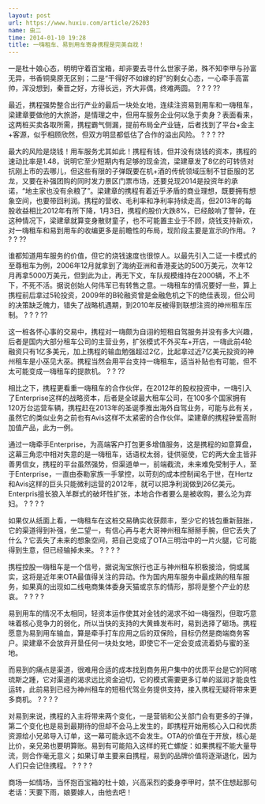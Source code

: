 ```yaml
---
layout: post
url: https://www.huxiu.com/article/26203
name: 虫二
time: 2014-01-10 19:28
title: 一嗨租车、易到用车寄身携程是完美自戕！
---
```

一是杜十娘心态，明明守着百宝箱，却非要去寻什么世家子弟，殊不知李甲与孙富无异，书香铜臭原无区别；二是“干得好不如嫁的好”的剩女心态，一心牵手高富帅，浑没想到，秦晋之好，方得长远，齐大非偶，终难两圆。 ? ? ? ??

最近，携程强势整合出行产业的最后一块处女地，连续注资易到用车和一嗨租车，梁建章要做他的大旅游，是情理之中，但用车服务企业何以急于卖身？表面看来，这两桩买卖各取所需，携程霸气侧漏，提前布局全产业链，后者找到了平台+金主+客源，似乎相顾欣然，但双方明显都低估了合作的溢出风险。 ? ? ? ??

最大的风险是烧钱！用车服务尤其如此！携程有钱，但并没有烧钱的资本，携程的速动比率是1.48，说明它至少短期内有足够的现金流，梁建章发了8亿的可转债对抗刚上市的去哪儿，但这些有限的子弹既要在机+酒的传统领域压制不甘臣服的艺龙，又要在补强团购的同时发力景区门票市场，还要兑现2014是投资年的承诺，“地主家也没有余粮了”。梁建章的携程有着近乎矛盾的商业理想，既要拥有想象空间，也要带回利润。携程的营收、毛利率和净利率持续走高，但2013年的每股收益相比2012年有所下降，1月3日，携程的股价大跌8%，已经敲响了警钟，在这种情况下，梁建章就算变身散财童子，也不可能置主业于不顾，烧钱支持新欢，对一嗨租车和易到用车的收编更多是前瞻性的布局，现阶段主要是宣示的作用。 ? ? ? ??

谁都知道用车服务的价值，但它的烧钱速度也很惊人。以最先引入二证一卡模式的至尊租车为例，2006年12月就拿到了海纳亚洲和香港麦达的500万美元，次年12月再拿5000万美元，但到此为止，再无下文，车队规模维持在2000辆，不上不下，不死不活。据说创始人何伟军已有转售之意。一嗨租车的情况要好一些，算上携程前后拿过5轮投资，2009年的B轮融资曾是金融危机之下的绝佳表现，但公司的决策缺乏魄力，错失了战略机遇期，到2010年反被得到联想注资的神州租车压制。 ? ? ? ??

这一桩各怀心事的交易中，携程对一嗨颇为自诩的短租自驾服务并没有多大兴趣，后者是国内大部分租车公司的主营业务，扩张模式不外买车+开店，一嗨此前4轮融资只有1亿多美元，加上携程的输血勉强超过2亿，比起拿过近7亿美元投资的神州租车是小巫见大巫。携程当然会用平台支持一嗨租车，适当补贴也有可能，但不太可能变成一嗨租车的提款机。 ? ? ??

相比之下，携程更看重一嗨租车的合作伙伴，在2012年的股权投资中，一嗨引入了Enterprise这样的战略资本，后者是全球最大租车公司，在100多个国家拥有120万台运营车辆，携程赶在2013年的圣诞季推出海外自驾业务，可能与此有关，虽然它的类似业务之前也有Avis这样不太紧密的合作伙伴。梁建章的携程钟爱高附加值产品，此为一例。

通过一嗨牵手Enterprise，为高端客户打包更多增值服务，这是携程的如意算盘，这幕三角恋中相对失意的是一嗨租车，话语权太弱，徒供驱使，它的两大金主皆非善男信女，携程的平台虽然强势，但渠道单一，前端截流，未来难免受制于人，至于Enterprise，一直由泰勒家族一手掌控，以苛刻的成本控制闻名于世，在Hertz和Avis这样的巨头只能微利运营的2012年，就可以把净利润做到26亿美元。Enterpris擅长狼入羊群式的破坏性扩张，本地合作者要么是被收购，要么沦为弃妇。 ? ? ? ?

如果仅从纸面上看，一嗨租车在这桩交易确实收获颇丰，至少它的钱包重新鼓胀，它的渠道得到补强，坐二望一，有信心再与老大哥神州租车掰掰手腕，但它丢失了什么？它丢失了未来的想象空间，把自己变成了OTA三明治中的一片火腿，它可能得到生意，但已经输掉未来。 ? ? ? ?

携程控股一嗨租车是一个信号，据说淘宝旅行也正与神州租车积极接洽，倘或属实，这将是近年来OTA最值得关注的异动。作为国内用车服务中最成熟的租车服务，如果真的出现如二线电商集体委身天猫或京东的情形，那将是整个产业的悲哀。 ? ? ? ?

易到用车的情况不太相同，轻资本运作使其对金钱的渴求不如一嗨强烈，但取巧意味着核心竞争力的弱化，所以当快的支持的大黄蜂发布时，易到选择了砸场。携程愿意为易到用车输血，算是牵手打车应用之后的双保险，目标仍然是商端商务客户。梁建章不会放弃开垦任何一块处女地，即使它不一定会变成流着奶与蜜的圣地。

而易到的痛点是渠道，很难用合适的成本找到商务用户集中的优质平台是它的阿喀琉斯之踵，它对渠道的渴求远比资金迫切，它的模式需要更多订单的滋润才能良性运转，此前易到已经为神州租车的短租代驾业务提供支持，接入携程无疑将带来更多商机。 ? ? ? ?

对易到来说，携程的入主将带来两个变化，一是营销和公关部门会有更多的子弹，第二个变化也是易到最期待的但却不会马上发生的，即携程开始用核心入口和优质资源给小兄弟导入订单，这一幕可能永远不会发生。OTA的价值在于开放，核心是比价，亲兄弟也要明算账。易到有可能陷入这样的死亡螺旋：如果携程不能大量导流，则合作毫无意义；如果订单主要来自携程，易到的品牌价值将逐渐退化，因为人们只会记住携程。 ? ? ? ?

商场一如情场，当怀抱百宝箱的杜十娘，兴高采烈的委身李甲时，禁不住想起那句老话：天要下雨，娘要嫁人，由他去吧！

